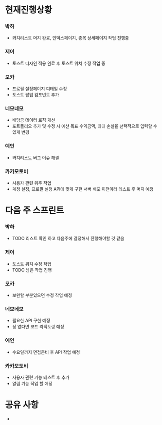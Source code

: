 
# 현재진행상황

### 박하

- 와치리스트 머지 완료, 인덱스페이지, 종목 상세페이지 작업 진행중

### 제이

- 토스트 디자인 적용 완료 후 토스트 위치 수정 작업 중
### 모카

- 프로필 설정페이지 디테일 수정
- 토스트 팝업 컴포넌트 추가

### 네모네모

- 배당금 데이터 로직 개선
- 포트폴리오 추가 및 수정 시 예산 목표 수익금액, 최대 손실율 선택적으로 입력할 수 있게 변경
### 예인

- 와치리스트 버그 이슈 해결

### 카카모토비

- 사용자 관련 위주 작업
- 계정 설정, 프로필 설정 API에 맞게 구현 서버 배포 이전이라 테스트 후 머지 예정


# 다음 주 스프린트

### 박하

- TODO 리스트 확인 하고 다음주에 결정해서 진행해야할 것 같음

### 제이

- 토스트 위치 수정 작업
- TODO 남은 작업 진행

### 모카

- 보완할 부분있으면 수정 작업 예정

### 네모네모

- 필요한 API 구현 예정
- 정 없다면 코드 리팩토링 예정

### 예인

- 수요일까지 면접준비 후 API 작업 예정
### 카카모토비

- 사용자 관련 기능 테스트 후 추가
- 알림 기능 작업 할 예정


# 공유 사항

- 